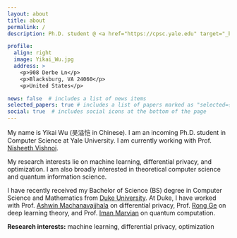 ```yaml
---
layout: about
title: about
permalink: /
description: Ph.D. student @ <a href="https://cpsc.yale.edu" target="_blank">Department of Computer Science</a>, <a href="https://www.yale.edu" target="_blank">Yale University</a> 

profile:
  align: right
  image: Yikai_Wu.jpg
  address: >
    <p>908 Derbe Ln</p>
    <p>Blacksburg, VA 24060</p>
    <p>United States</p>

news: false  # includes a list of news items
selected_papers: true # includes a list of papers marked as "selected={true}"
social: true  # includes social icons at the bottom of the page
---
```


My name is Yikai Wu <a href="https://www.name-coach.com/yikai-wu" target="_blank" title="NameCoach"><i class="fas fa-volume-up"></i></a> (吴溢恺 in Chinese). I am an incoming Ph.D. student in Computer Science at Yale University. I am currently working with Prof. <a href="https://www.cs.yale.edu/homes/vishnoi/Home.html" target="_blank">Nisheeth Vishnoi</a>.

My research interests lie on machine learning, differential privacy, and optimization. I am also broadly interested in theoretical computer science and quantum information science.

I have recently received my Bachelor of Science (BS) degree in Computer Science and Mathematics from <a href="https://www.duke.edu" target="_blank">Duke University</a>. At Duke, I have worked with Prof. <a href="https://users.cs.duke.edu/~ashwin/" target="_blank">Ashwin Machanavajjhala</a> on differential privacy, Prof. <a href="https://users.cs.duke.edu/~rongge/" target="_blank">Rong Ge</a> on deep learning theory, and Prof. <a href="https://sites.duke.edu/marvian/" target="_blank">Iman Marvian</a> on quantum computation.

**Research interests:** machine learning, differential privacy, optimization
